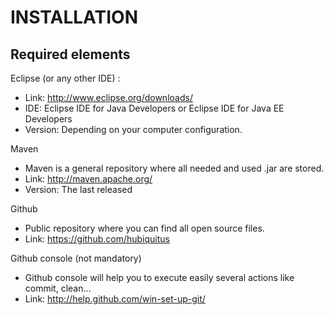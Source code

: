 # INSTALLATION


Required elements
-----------------

Eclipse (or any other IDE) :
* Link: http://www.eclipse.org/downloads/
* IDE: Eclipse IDE for Java Developers or Eclipse IDE for Java EE Developers
* Version: Depending on your computer configuration.

Maven
* Maven is a general repository where all needed and used .jar are stored.
* Link: http://maven.apache.org/
* Version: The last released

Github
* Public repository where you can find all open source files.
* Link: https://github.com/hubiquitus

Github console (not mandatory)
* Github console will help you to execute easily several actions like commit, clean…
* Link: http://help.github.com/win-set-up-git/

